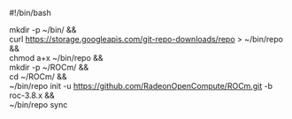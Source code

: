 #!/bin/bash

mkdir -p ~/bin/ &&\
curl https://storage.googleapis.com/git-repo-downloads/repo > ~/bin/repo &&\
chmod a+x ~/bin/repo &&\
mkdir -p ~/ROCm/ &&\
cd ~/ROCm/ &&\
~/bin/repo init -u https://github.com/RadeonOpenCompute/ROCm.git -b roc-3.8.x &&\
~/bin/repo sync
